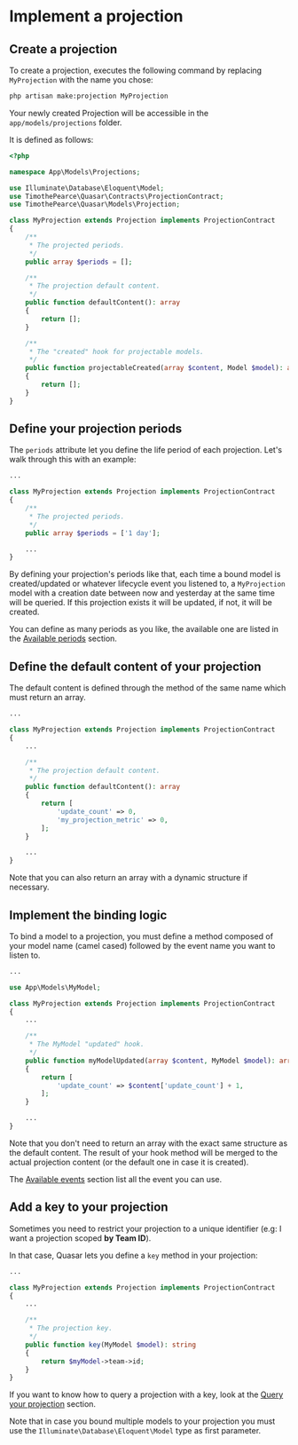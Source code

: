 # Implement a projection

## Create a projection

To create a projection, executes the following command by replacing `MyProjection` with the name you chose:

```bash
php artisan make:projection MyProjection
```

Your newly created Projection will be accessible in the `app/models/projections` folder.

It is defined as follows:

```php title="app/Models/Projections/MyProjection.php"
<?php

namespace App\Models\Projections;

use Illuminate\Database\Eloquent\Model;
use TimothePearce\Quasar\Contracts\ProjectionContract;
use TimothePearce\Quasar\Models\Projection;

class MyProjection extends Projection implements ProjectionContract
{
    /**
     * The projected periods.
     */
    public array $periods = [];

    /**
     * The projection default content.
     */
    public function defaultContent(): array
    {
        return [];
    }

    /**
     * The "created" hook for projectable models.
     */
    public function projectableCreated(array $content, Model $model): array
    {
        return [];
    }
}
```

## Define your projection periods

The `periods` attribute let you define the life period of each projection. Let's walk through this with an example:

```php title="app/Models/Projections/MyProjection.php" {8}
...

class MyProjection extends Projection implements ProjectionContract
{
    /**
     * The projected periods.
     */
    public array $periods = ['1 day'];

    ...
}
```

By defining your projection's periods like that, each time a bound model is created/updated or whatever lifecycle event you listened to, a `MyProjection` model with a creation date between now and yesterday at the same time will be queried. If this projection exists it will be updated, if not, it will be created.

You can define as many periods as you like, the available one are listed in the [Available periods](/getting-started/available-periods) section.

## Define the default content of your projection

The default content is defined through the method of the same name which must return an array.

```php title="app/Models/Projections/MyProjection.php" {10,11,12,13,14,15}
...

class MyProjection extends Projection implements ProjectionContract
{
    ...

    /**
     * The projection default content.
     */
    public function defaultContent(): array
    {
        return [
            'update_count' => 0,
            'my_projection_metric' => 0,
        ];
    }

    ...
}
```

Note that you can also return an array with a dynamic structure if necessary.

## Implement the binding logic

To bind a model to a projection, you must define a method composed of your model name (camel cased) followed by the event name you want to listen to.

```php title="app/Models/Projections/MyProjection.php" {12,13,14,15,16,17}
...

use App\Models\MyModel;

class MyProjection extends Projection implements ProjectionContract
{
    ...

    /**
     * The MyModel "updated" hook.
     */
    public function myModelUpdated(array $content, MyModel $model): array
    {
        return [
            'update_count' => $content['update_count'] + 1,
        ];
    }

    ...
}
```

Note that you don't need to return an array with the exact same structure as the default content. The result of your hook method will be merged to the actual projection content (or the default one in case it is created).

The [Available events](/getting-started/available-events) section list all the event you can use.

## Add a key to your projection

Sometimes you need to restrict your projection to a unique identifier (e.g: I want a projection scoped **by Team ID**).

In that case, Quasar lets you define a `key` method in your projection:

```php title="app/Models/Projections/MyProjection.php" {10,11,12,13}
...

class MyProjection extends Projection implements ProjectionContract
{
    ...

    /**
     * The projection key.
     */
    public function key(MyModel $model): string
    {
        return $myModel->team->id;
    }
}
```

If you want to know how to query a projection with a key, look at the [Query your projection](/getting-started/query-your-projections) section.

Note that in case you bound multiple models to your projection you must use the `Illuminate\Database\Eloquent\Model` type as first parameter.